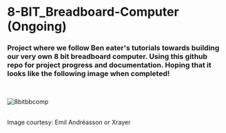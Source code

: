 # 8-BIT_Breadboard-Computer (Ongoing)
### Project where we follow Ben eater's tutorials towards building our very own 8 bit breadboard computer. Using this github repo for project progress and documentation. Hoping that it looks like the following image when completed!
<br>

![8bitbbcomp](https://github.com/user-attachments/assets/ce1a74e2-8cdc-4f2b-af5c-aa78a9f7a396)

<br>
Image courtesy: Emil Andréasson or Xrayer
